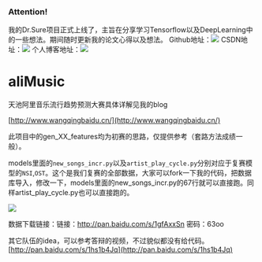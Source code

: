 ### Attention!
我的Dr.Sure项目正式上线了，主旨在分享学习Tensorflow以及DeepLearning中的一些想法。期间随时更新我的论文心得以及想法。
Github地址：![](https://github.com/wangqingbaidu/Dr.Sure)
CSDN地址：![](http://blog.csdn.net/wangqingbaidu)
个人博客地址：![](http://www.wangqingbaidu.cn/)

# aliMusic
天池阿里音乐流行趋势预测大赛具体详解见我的blog

[http://www.wangqingbaidu.cn/](http://www.wangqingbaidu.cn/)

此项目中的gen_XX_features均为初赛的思路，仅提供参考（套路方法成绩一般）。

models里面的`new_songs_incr.py`以及`artist_play_cycle.py`分别对应于复赛模型的`NSI`,`OST`。这个是我们复赛的全部数据，大家可以fork一下我的代码，把数据库导入，修改一下，models里面的new_songs_incr.py的67行就可以直接跑。同样artist_play_cycle.py也可以直接跑的。

![](http://i2.buimg.com/567571/63f05c28e4867cbe.png)

数据下载链接：链接：http://pan.baidu.com/s/1gfAxxSn 密码：63oo

其它队伍的idea，可以参考答辩的视频，不过貌似都没有给代码。[http://pan.baidu.com/s/1hs1b4Jq](http://pan.baidu.com/s/1hs1b4Jq)
